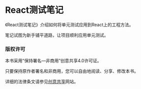 # React测试笔记

《React测试笔记》介绍如何将单元测试应用到React上的工程方法。

笔记试图为新手铺平道路，让项目顺利应用单元测试。

### 版权许可

本书采用“保持署名—非商用”创意共享4.0许可证。

只要保持原作者署名和非商用，您可以自由地阅读、分享、修改本书。

详细的法律条文请参见[创意共享](http://creativecommons.org/licenses/by-nc/4.0/)网站。
